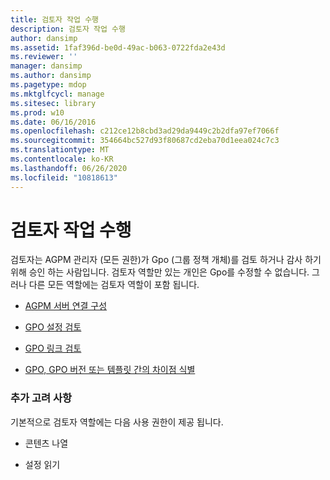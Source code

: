 ```yaml
---
title: 검토자 작업 수행
description: 검토자 작업 수행
author: dansimp
ms.assetid: 1faf396d-be0d-49ac-b063-0722fda2e43d
ms.reviewer: ''
manager: dansimp
ms.author: dansimp
ms.pagetype: mdop
ms.mktglfcycl: manage
ms.sitesec: library
ms.prod: w10
ms.date: 06/16/2016
ms.openlocfilehash: c212ce12b8cbd3ad29da9449c2b2dfa97ef7066f
ms.sourcegitcommit: 354664bc527d93f80687cd2eba70d1eea024c7c3
ms.translationtype: MT
ms.contentlocale: ko-KR
ms.lasthandoff: 06/26/2020
ms.locfileid: "10818613"
---
```

# 검토자 작업 수행


검토자는 AGPM 관리자 (모든 권한)가 Gpo (그룹 정책 개체)를 검토 하거나 감사 하기 위해 승인 하는 사람입니다. 검토자 역할만 있는 개인은 Gpo를 수정할 수 없습니다. 그러나 다른 모든 역할에는 검토자 역할이 포함 됩니다.

-   [AGPM 서버 연결 구성](configure-an-agpm-server-connection-reviewer-agpm30ops.md)

-   [GPO 설정 검토](review-gpo-settings-agpm30ops.md)

-   [GPO 링크 검토](review-gpo-links-agpm30ops.md)

-   [GPO, GPO 버전 또는 템플릿 간의 차이점 식별](identify-differences-between-gpos-gpo-versions-or-templates-agpm30ops.md)

### 추가 고려 사항

기본적으로 검토자 역할에는 다음 사용 권한이 제공 됩니다.

-   콘텐츠 나열

-   설정 읽기

 

 





